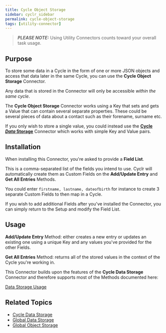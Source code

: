 ```yaml
---
title: Cycle Object Storage
sidebar: cyclr_sidebar
permalink: cycle-object-storage
tags: [utility-connector]
---
```


> **_PLEASE NOTE:_** Using Utility Connectors counts toward your overall task usage.

## Purpose

To store some data in a Cycle in the form of one or more JSON objects and access that data later in the same Cycle, you can use the **Cycle Object Storage** Connector.

Any data that is stored in the Connector will only be accessible _within the same cycle_.

The **Cycle Object Storage** Connector works using a Key that sets and gets a Value that can contain several separate properties.  These could be several pieces of data about a contact such as their forename, surname etc.

If you only wish to store a single value, you could instead use the **[Cycle *Data* Storage](./cycle-data-storage)** Connector which works with simple Key and Value pairs.

## Installation

When installing this Connector, you're asked to provide a **Field List**.

This is a comma-separated list of the fields you intend to use.  Cyclr will automatically create them as Custom Fields on the **Add/Update Entry** and **Get All Entries** Methods.

You could enter ```firstname, lastname, dateofbirth``` for instance to create 3 separate Custom Fields to then map in a Cycle.

If you wish to add additional Fields after you've installed the Connector, you can simply return to the Setup and modify the Field List.

## Usage

**Add/Update Entry** Method: either creates a new entry or updates an existing one using a unique Key and any values you've provided for the other Fields.

**Get All Entries** Method: returns all of the stored values in the context of the Cycle you're working in.

This Connector builds upon the features of the **Cycle Data Storage** Connector and therefore supports most of the Methods documented here:

[Data Storage Usage](./data-storage-usage)

## Related Topics

* [Cycle Data Storage](./cycle-data-storage)
* [Global Data Storage](./global-data-storage)
* [Global Object Storage](./global-object-storage)
